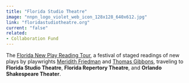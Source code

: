 ```yaml
---
title: "Florida Studio Theatre"
image: "nnpn_logo_violet_web_icon_128x128_640x612.jpg"
link: "floridastudiotheatre.org"
current: "false"
related:
- Collaboration Fund
---
```


The [Florida New Play Reading Tour](https://www.floridastudiotheatre.org/florida-new-play-reading-tour), a festival of staged readings of new plays by playwrights [Meridith Friedman](https://newplayexchange.org/users/220/meridith-friedman) and [Thomas Gibbons](https://newplayexchange.org/users/237/thomas-gibbons), traveling to **Florida Studio Theatre**, **Florida Repertory Theatre**, and **Orlando Shakespeare Theater**.

